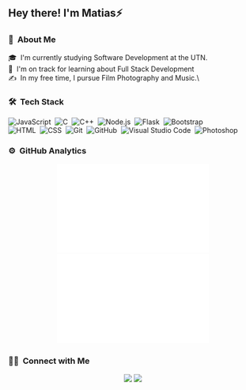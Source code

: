 <h2>Hey there! I'm Matias⚡</h2>

<!-- ## 👋 &nbsp;Hey there! I'm Aditya -->

### 🍆 &nbsp;About Me

🎓 &nbsp;I'm currently studying Software Development at the UTN.\
🌱 &nbsp;I'm on track for learning about Full Stack Development\
✍️ &nbsp;In my free time, I pursue Film Photography and Music.\

### 🛠 &nbsp;Tech Stack
![JavaScript](https://img.shields.io/badge/-JavaScript-05122A?style=flat&logo=javascript)&nbsp;
![C](https://img.shields.io/badge/-C-05122A?style=flat&logo=C&logoColor=A8B9CC)&nbsp;
![C++](https://img.shields.io/badge/-C++-05122A?style=flat&logo=C%2B%2B&logoColor=00599C)&nbsp;
![Node.js](https://img.shields.io/badge/-Node.js-05122A?style=flat&logo=node.js)&nbsp;
![Flask](https://img.shields.io/badge/-Flask-05122A?style=flat&logo=flask)&nbsp;
![Bootstrap](https://img.shields.io/badge/-Bootstrap-05122A?style=flat&logo=bootstrap&logoColor=563D7C)\
![HTML](https://img.shields.io/badge/-HTML-05122A?style=flat&logo=HTML5)&nbsp;
![CSS](https://img.shields.io/badge/-CSS-05122A?style=flat&logo=CSS3&logoColor=1572B6)&nbsp;
![Git](https://img.shields.io/badge/-Git-05122A?style=flat&logo=git)&nbsp;
![GitHub](https://img.shields.io/badge/-GitHub-05122A?style=flat&logo=github)&nbsp;
![Visual Studio Code](https://img.shields.io/badge/-Visual%20Studio%20Code-05122A?style=flat&logo=visual-studio-code&logoColor=007ACC)&nbsp;
![Photoshop](https://img.shields.io/badge/-Photoshop-05122A?style=flat&logo=adobe-photoshop)&nbsp;

### ⚙️ &nbsp;GitHub Analytics

<p align="center">
<a href="https://github.com/Ezhak">
  <img height="180em" src="https://github.com/Ezhak/GitAnalyticsREADME/blob/master/generated/overview.svg"/>
  <img height="180em" src="https://github.com/Ezhak/GitAnalyticsREADME/blob/master/generated/languages.svg"/>
</a>
</p>

### 🤝🏻 &nbsp;Connect with Me

<p align="center">
<a href="https://www.linkedin.com/in/quintanamatias/"><img src="https://img.shields.io/badge/-Matias%20Joel%20Quintana%20Soria-0077B5?style=flat&logo=Linkedin&logoColor=white"/></a>
<a href="mailto:matiasquintana.soria@hotmail.com"><img src="https://img.shields.io/badge/-matiasquintana.soria@hotmail.com-D14836?style=flat&logo=Gmail&logoColor=white"/></a>
</p>

<!--
**Ezhak/Ezhak** is a ✨ _special_ ✨ repository because its `README.md` (this file) appears on your GitHub profile.

Here are some ideas to get you started:

- 🔭 I’m currently working on ...
- 🌱 I’m currently learning ...
- 👯 I’m looking to collaborate on ...
- 🤔 I’m looking for help with ...
- 💬 Ask me about ...
- 📫 How to reach me: ...
- 😄 Pronouns: ...
- ⚡ Fun fact: ...
-->
